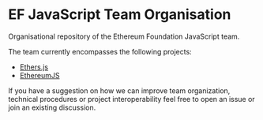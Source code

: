 # EF JavaScript Team Organisation

Organisational repository of the Ethereum Foundation JavaScript team. 

The team currently encompasses the following projects:

- [Ethers.js](https://github.com/ethers-io/ethers.js/)
- [EthereumJS](https://github.com/ethereumjs/)

If you have a suggestion on how we can improve team organization, technical
procedures or project interoperability feel free to open an issue or join an
existing discussion.
